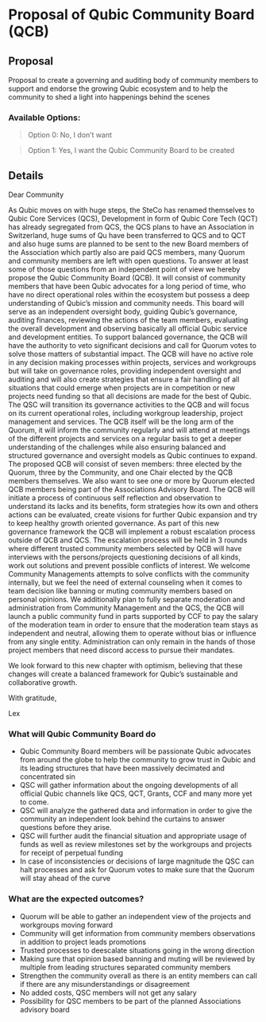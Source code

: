 # Proposal of Qubic Community Board (QCB)

## Proposal
Proposal to create a governing and auditing body of community members to support and endorse the growing Qubic ecosystem and to help the community to shed a light into happenings behind the scenes

### Available Options:
> Option 0: No, I don’t want

> Option 1: Yes, I want the Qubic Community Board to be created

## Details
Dear Community

As Qubic moves on with huge steps, the SteCo has renamed themselves to Qubic Core Services (QCS), Development in form of Qubic Core Tech (QCT) has already segregated from QCS, the QCS plans to have an Association in Switzerland, huge sums of Qu have been transferred to QCS and to QCT and also huge sums are planned to be sent to the new Board members of the Association which partly also are paid QCS members, many Quorum and community members are left with open questions.
To answer at least some of those questions from an independent point of view we hereby propose the Qubic Community Board (QCB). It will consist of community members that have been Qubic advocates for a long period of time, who have no direct operational roles within the ecosystem but possess a deep understanding of Qubic’s mission and community needs. 
This board will serve as an independent oversight body, guiding Qubic’s governance, auditing finances, reviewing the actions of the team members, evaluating the overall development and observing basically all official Qubic service and development entities. 
To support balanced governance, the QCB will have the authority to veto significant decisions and call for Quorum votes to solve those matters of substantial impact.
The QCB will have no active role in any decision making processes within projects, services and workgroups but will take on governance roles, providing independent oversight and auditing and will also create strategies that ensure a fair handling of all situations that could emerge when projects are in competition or new projects need funding so that all decisions are made for the best of Qubic.
The QSC will transition its governance activities to the QCB and will focus on its current operational roles, including workgroup leadership, project management and services. The QCB itself will be the long arm of the Quorum, it will inform the community regularly and will attend at meetings of the different projects and services on a regular basis to get a deeper understanding of the challenges while also ensuring balanced and structured governance and oversight models as Qubic continues to expand. 
The proposed QCB will consist of seven members: three elected by the Quorum, three by the Community, and one Chair elected by the QCB members themselves. We also want to see one or more by Quorum elected QCB members being part of the Associations Advisory Board. 
The QCB will initiate a process of continuous self reflection and observation to understand its lacks and its benefits, form strategies how its own and others actions can be evaluated, create visions for further Qubic expansion and try to keep healthy growth oriented governance. 
As part of this new governance framework the QCB will implement a robust escalation process outside of QCB and QCS. The escalation process will be held in 3 rounds where different trusted community members selected by QCB will have interviews with the persons/projects questioning decisions of all kinds, work out solutions and prevent possible conflicts of interest.
We welcome Community Managements attempts to solve conflicts with the community internally, but we feel the need of external counseling when it comes to team decision like banning or muting community members based on personal opinions. 
We additionally plan to fully separate moderation and administration from Community Management and the QCS, the QCB will launch a public community fund in parts supported by CCF to pay the salary of the moderation team in order to ensure that the moderation team stays as independent and neutral, allowing them to operate without bias or influence from any single entity. Administration can only remain in the hands of those project members that need discord access to pursue their mandates.  


We look forward to this new chapter with optimism, believing that these changes will create a balanced framework for Qubic’s sustainable and collaborative growth.


With gratitude,


Lex



### What will Qubic Community Board do
- Qubic Community Board members will be passionate Qubic advocates from around the globe to help the community to grow trust in Qubic and its leading structures that have been massively decimated and concentrated sin
- QSC will gather information about the ongoing developments of all official Qubic channels like QCS, QCT, Grants, CCF and many more yet to come. 
- QSC will analyze the gathered data and information in order to give the community an independent look behind the curtains to answer questions before they arise.
- QSC will further audit the financial situation and appropriate usage of funds as well as review milestones set by the workgroups and projects for receipt of perpetual funding
- In case of inconsistencies or decisions of large magnitude the QSC can halt processes and ask for Quorum votes to make sure that the Quorum will stay ahead of the curve

### What are the expected outcomes?
- Quorum will be able to gather an independent view of the projects and workgroups moving forward 
- Community will get information from community members observations in addition to project leads promotions
- Trusted processes to deescalate situations going in the wrong direction
- Making sure that opinion based banning and muting will be reviewed by multiple from leading structures separated community members
- Strengthen the community overall as there is an entity members can call if there are any misunderstandings or disagreement
- No added costs, QSC members will not get any salary
- Possibility for QSC members to be part of the planned Associations advisory board
